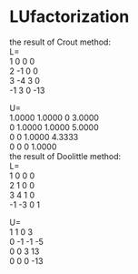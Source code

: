 # LUfactorization
the result of Crout method:  
L=  
     1     0     0     0  
     2    -1     0     0  
     3    -4     3     0  
    -1     3     0   -13  

U=  
    1.0000    1.0000         0    3.0000  
         0    1.0000    1.0000    5.0000  
         0         0    1.0000    4.3333  
         0         0         0    1.0000    
 the result of Doolittle method:  
 L=  
     1     0     0     0  
     2     1     0     0  
     3     4     1     0  
    -1    -3     0     1  

U=  
     1     1     0     3  
     0    -1    -1    -5  
     0     0     3    13  
     0     0     0   -13  
